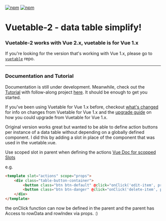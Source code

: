 [![npm](https://img.shields.io/npm/v/vuetable-2.svg)](https://www.npmjs.com/package/vuetable-2)
[![npm](https://img.shields.io/npm/l/vuetable-2.svg?maxAge=2592000)]()

# Vuetable-2 - data table simplify!

### Vuetable-2 works with Vue 2.x, vuetable is for Vue 1.x

If you're looking for the version that's working with Vue 1.x, please go to [`vuetable`](https://github.com/ratiw/vue-table) repo.

---

### Documentation and Tutorial

Documentation is still under development. Meanwhile, check out the [Tutorial](https://github.com/ratiw/vuetable-2-tutorial/blob/master/doc/README.md)
with follow-along project [here](https://github.com/ratiw/vuetable-2-tutorial). It should be enough to get you started.

If you've been using Vuetable for Vue 1.x before, checkout [what's changed](https://github.com/ratiw/vuetable-2/blob/master/changes.md) for info on changes from Vuetable for Vue 1.x and the [upgrade guide](https://github.com/ratiw/vuetable-2/blob/master/upgrade-guide.md) on how you could upgrade from Vuetable for Vue 1.x.

Original version works great but wanted to be able to define action buttons per instance of a data table without depending on a globally defined component. I did this by adding a slot in place of the component that was used in the vuetable.vue.

Use scoped slot in parent when defining the actions [Vue Doc for scopped Slots](https://vuejs.org/v2/guide/components.html#Scoped-Slots)

e.g. 
```html
<template slot="actions" scope="props">
    <div class="table-button-container">
        <button class="btn btn-default" @click="onClick('edit-item', props.rowData)"><i class="fa fa-edit"></i> View</button>&nbsp;&nbsp;
        <button class="btn btn-danger" @click="onClick('delete-item', props.rowData)"><i class="fa fa-remove"></i> Edit</button>&nbsp;&nbsp;
    </div>
</template>
```

the onClick function can now be defined in the parent and the parent has Access to rowData and rowIndex via props. :)